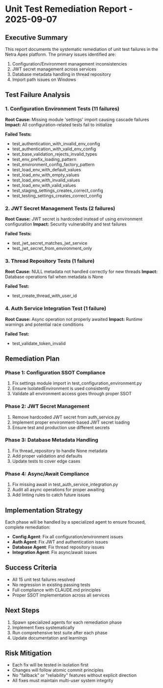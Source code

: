 # Unit Test Remediation Report - 2025-09-07

## Executive Summary
This report documents the systematic remediation of unit test failures in the Netra Apex platform. The primary issues identified are:
1. Configuration/Environment management inconsistencies  
2. JWT secret management across services
3. Database metadata handling in thread repository
4. Import path issues on Windows

## Test Failure Analysis

### 1. Configuration Environment Tests (11 failures)
**Root Cause:** Missing module 'settings' import causing cascade failures
**Impact:** All configuration-related tests fail to initialize

**Failed Tests:**
- test_authentication_with_invalid_env_config
- test_authentication_with_valid_env_config  
- test_base_validation_rejects_invalid_types
- test_env_prefix_loading_pattern
- test_environment_config_factory_pattern
- test_load_env_with_default_values
- test_load_env_with_empty_values
- test_load_env_with_invalid_values
- test_load_env_with_valid_values
- test_staging_settings_creates_correct_config
- test_testing_settings_creates_correct_config

### 2. JWT Secret Management Tests (2 failures)
**Root Cause:** JWT secret is hardcoded instead of using environment configuration
**Impact:** Security vulnerability and test failures

**Failed Tests:**
- test_jwt_secret_matches_jwt_service
- test_jwt_secret_from_environment_only

### 3. Thread Repository Tests (1 failure)  
**Root Cause:** NULL metadata not handled correctly for new threads
**Impact:** Database operations fail when metadata is None

**Failed Test:**
- test_create_thread_with_user_id

### 4. Auth Service Integration Test (1 failure)
**Root Cause:** Async operation not properly awaited
**Impact:** Runtime warnings and potential race conditions

**Failed Test:**
- test_validate_token_invalid

## Remediation Plan

### Phase 1: Configuration SSOT Compliance
1. Fix settings module import in test_configuration_environment.py
2. Ensure IsolatedEnvironment is used consistently
3. Validate all environment access goes through proper SSOT

### Phase 2: JWT Secret Management  
1. Remove hardcoded JWT secret from auth_service.py
2. Implement proper environment-based JWT secret loading
3. Ensure test and production use different secrets

### Phase 3: Database Metadata Handling
1. Fix thread_repository to handle None metadata
2. Add proper validation and defaults
3. Update tests to cover edge cases

### Phase 4: Async/Await Compliance
1. Fix missing await in test_auth_service_integration.py
2. Audit all async operations for proper awaiting
3. Add linting rules to catch future issues

## Implementation Strategy

Each phase will be handled by a specialized agent to ensure focused, complete remediation:
- **Config Agent**: Fix all configuration/environment issues
- **Auth Agent**: Fix JWT and authentication issues  
- **Database Agent**: Fix thread repository issues
- **Integration Agent**: Fix async/await issues

## Success Criteria
- All 15 unit test failures resolved
- No regression in existing passing tests
- Full compliance with CLAUDE.md principles
- Proper SSOT implementation across all services

## Next Steps
1. Spawn specialized agents for each remediation phase
2. Implement fixes systematically
3. Run comprehensive test suite after each phase
4. Update documentation and learnings

## Risk Mitigation
- Each fix will be tested in isolation first
- Changes will follow atomic commit principles
- No "fallback" or "reliability" features without explicit direction
- All fixes must maintain multi-user system integrity